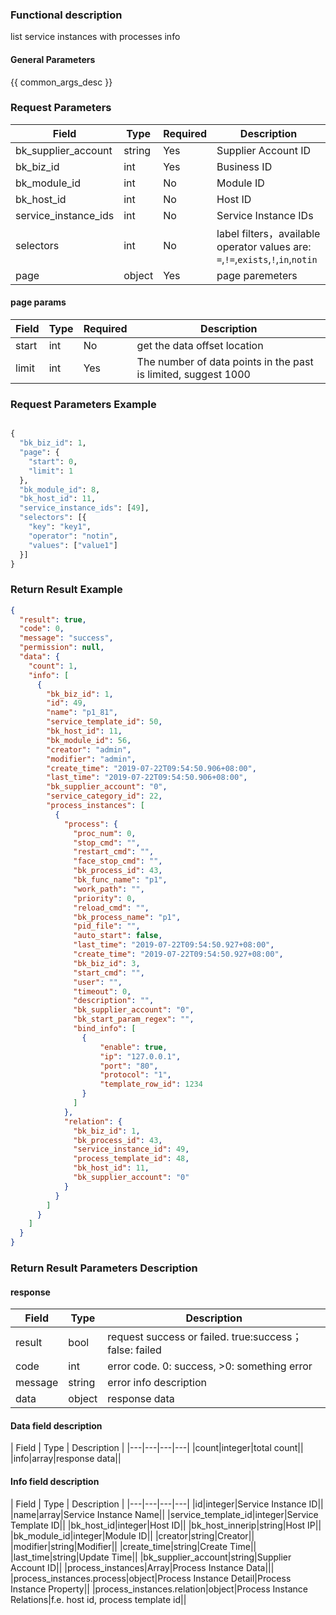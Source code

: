 ### Functional description

list service instances with processes info

#### General Parameters

{{ common_args_desc }}

### Request Parameters

| Field                |  Type       | Required	   | Description                            |
|----------------------|------------|--------|-----------------------|
| bk_supplier_account  | string     |Yes     | Supplier Account ID       |
| bk_biz_id            | int  | Yes  | Business ID |
| bk_module_id         | int  | No   | Module ID |
| bk_host_id           | int  | No   | Host ID |
| service_instance_ids | int  | No   | Service Instance IDs |
| selectors            | int  | No   | label filters，available operator values are: `=`,`!=`,`exists`,`!`,`in`,`notin`|
| page                 | object| Yes | page paremeters |

#### page params

| Field                 |  Type      | Required	   |  Description       | 
|--------|------------|--------|------------|
|start|int|No|get the data offset location|
|limit|int|Yes|The number of data points in the past is limited, suggest 1000|

### Request Parameters Example

```python

{
  "bk_biz_id": 1,
  "page": {
    "start": 0,
    "limit": 1
  },
  "bk_module_id": 8,
  "bk_host_id": 11,
  "service_instance_ids": [49],
  "selectors": [{
    "key": "key1",
    "operator": "notin",
    "values": ["value1"]
  }]
}


```

### Return Result Example

```json
{
  "result": true,
  "code": 0,
  "message": "success",
  "permission": null,
  "data": {
    "count": 1,
    "info": [
      {
        "bk_biz_id": 1,
        "id": 49,
        "name": "p1_81",
        "service_template_id": 50,
        "bk_host_id": 11,
        "bk_module_id": 56,
        "creator": "admin",
        "modifier": "admin",
        "create_time": "2019-07-22T09:54:50.906+08:00",
        "last_time": "2019-07-22T09:54:50.906+08:00",
        "bk_supplier_account": "0",
        "service_category_id": 22,
        "process_instances": [
          {
            "process": {
              "proc_num": 0,
              "stop_cmd": "",
              "restart_cmd": "",
              "face_stop_cmd": "",
              "bk_process_id": 43,
              "bk_func_name": "p1",
              "work_path": "",
              "priority": 0,
              "reload_cmd": "",
              "bk_process_name": "p1",
              "pid_file": "",
              "auto_start": false,
              "last_time": "2019-07-22T09:54:50.927+08:00",
              "create_time": "2019-07-22T09:54:50.927+08:00",
              "bk_biz_id": 3,
              "start_cmd": "",
              "user": "",
              "timeout": 0,
              "description": "",
              "bk_supplier_account": "0",
              "bk_start_param_regex": "",
              "bind_info": [
                {
                    "enable": true,
                    "ip": "127.0.0.1",
                    "port": "80",
                    "protocol": "1",
                    "template_row_id": 1234
                }
              ]
            },
            "relation": {
              "bk_biz_id": 1,
              "bk_process_id": 43,
              "service_instance_id": 49,
              "process_template_id": 48,
              "bk_host_id": 11,
              "bk_supplier_account": "0"
            }
          }
        ]
      }
    ]
  }
}

```

### Return Result Parameters Description

#### response

| Field       | Type     | Description         |
|---|---|---|
| result | bool | request success or failed. true:success；false: failed |
| code | int | error code. 0: success, >0: something error |
| message | string | error info description |
| data | object | response data |

#### Data field description

| Field       | Type     | Description         |
|---|---|---|---|
|count|integer|total count||
|info|array|response data||

#### Info field description

| Field       | Type     | Description         |
|---|---|---|---|
|id|integer|Service Instance ID||
|name|array|Service Instance Name||
|service_template_id|integer|Service Template ID||
|bk_host_id|integer|Host ID||
|bk_host_innerip|string|Host IP||
|bk_module_id|integer|Module ID||
|creator|string|Creator||
|modifier|string|Modifier||
|create_time|string|Create Time||
|last_time|string|Update Time||
|bk_supplier_account|string|Supplier Account ID||
|process_instances|Array|Process Instance Data|||
|process_instances.process|object|Process Instance Detail|Process Instance Property||
|process_instances.relation|object|Process Instance Relations|f.e. host id, process template id||

